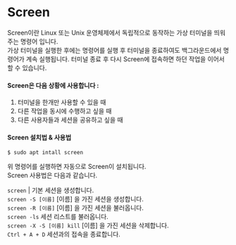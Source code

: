 # Screen

Screen이란 Linux 또는 Unix 운영체제에서 독립적으로 동작하는 가상 터미널을 띄워주는 명령어 입니다.  
가상 터미널을 실행한 후에는 명령어를 실행 후 터미널을 종료하여도 백그라운드에서 명령어가 계속 실행됩니다.
터미널 종료 후 다시 Screen에 접속하면 하던 작업을 이어서 할 수 있습니다.

#### Screen은 다음 상황에 사용합니다 :

1. 터미널을 한개만 사용할 수 있을 때
2. 다른 작업을 동시에 수행하고 싶을 때
3. 다른 사용자들과 세션을 공유하고 싶을 때

#### Screen 설치법 & 사용법

```
$ sudo apt intall screen
```

위 명령어를 실행하면 자동으로 Screen이 설치됩니다.  
Screen 사용법은 다음과 같습니다.

`screen` | 기본 세션을 생성합니다.  
`screen -S [이름]` [이름] 을 가진 세션을 생성합니다.  
`screen -R [이름]` [이름] 을 가진 세션을 불러옵니다.  
`screen -ls` 세션 리스트를 불러옵니다.  
`screen -X -S [이름] kill` [이름] 을 가진 세션을 삭제합니다.  
`Ctrl + A + D` 세션과의 접속을 종료합니다.
